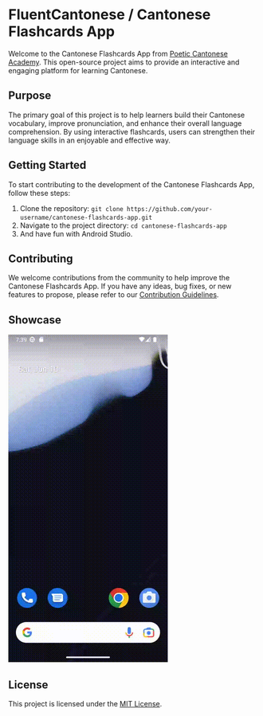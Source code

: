 # FluentCantonese / Cantonese Flashcards App

Welcome to the Cantonese Flashcards App from [Poetic Cantonese Academy](https://poeticcantonese.com/poetic-cantonese-academy/). This open-source project aims to provide an interactive and engaging platform for learning Cantonese.

## Purpose

The primary goal of this project is to help learners build their Cantonese vocabulary, improve pronunciation, and enhance their overall language comprehension. By using interactive flashcards, users can strengthen their language skills in an enjoyable and effective way.

## Getting Started

To start contributing to the development of the Cantonese Flashcards App, follow these steps:

1. Clone the repository: `git clone https://github.com/your-username/cantonese-flashcards-app.git`
2. Navigate to the project directory: `cd cantonese-flashcards-app`
3. And have fun with Android Studio.



## Contributing

We welcome contributions from the community to help improve the Cantonese Flashcards App. If you have any ideas, bug fixes, or new features to propose, please refer to our [Contribution Guidelines](CONTRIBUTING.md).

## Showcase

![Showcase](./showcase/initialshowcase.gif)


## License

This project is licensed under the [MIT License](LICENSE).

